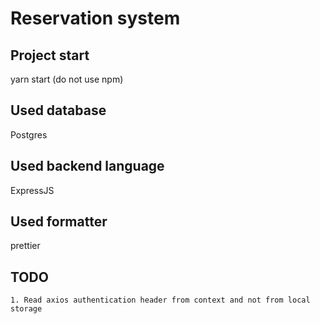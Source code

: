 # Reservation system

## Project start

yarn start
(do not use npm)

## Used database

Postgres

## Used backend language

ExpressJS

## Used formatter

prettier

## TODO

    1. Read axios authentication header from context and not from local storage
